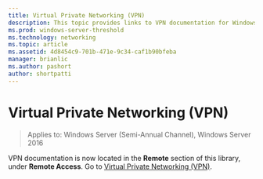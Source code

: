 ```yaml
---
title: Virtual Private Networking (VPN)
description: This topic provides links to VPN documentation for Windows Server 2016.
ms.prod: windows-server-threshold
ms.technology: networking
ms.topic: article
ms.assetid: 4d8454c9-701b-471e-9c34-caf1b90bfeba
manager: brianlic
ms.author: pashort
author: shortpatti
---
```

# Virtual Private Networking (VPN)

>Applies to: Windows Server (Semi-Annual Channel), Windows Server 2016

VPN documentation is now located in the **Remote** section of this library, under **Remote Access**. Go to  [Virtual Private Networking (VPN)](https://docs.microsoft.com/windows-server/remote/remote-access/vpn/vpn-top).


